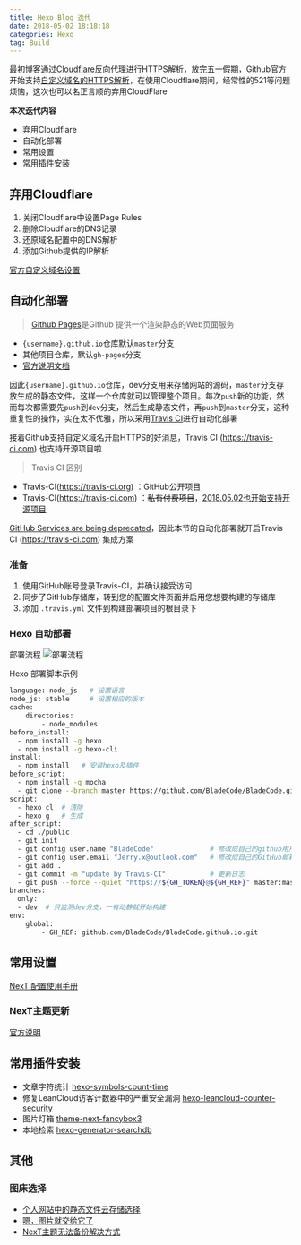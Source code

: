```yaml
---
title: Hexo Blog 迭代
date: 2018-05-02 18:18:18
categories: Hexo
tag: Build
---
```


最初博客通过[Cloudflare](https://www.cloudflare.com)反向代理进行HTTPS解析，放完五一假期，Github官方开始支持[自定义域名的HTTPS解析](https://blog.github.com/2018-05-01-github-pages-custom-domains-https)，在使用Cloudflare期间，经常性的521等问题烦恼，这次也可以名正言顺的弃用CloudFlare

**本次迭代内容**
* 弃用Cloudflare
* 自动化部署
* 常用设置
* 常用插件安装

## 弃用Cloudflare
1. 关闭Cloudflare中设置Page Rules
2. 删除Cloudflare的DNS记录
3. 还原域名配置中的DNS解析
4. 添加Github提供的IP解析

[官方自定义域名设置](https://help.github.com/articles/setting-up-an-apex-domain/#configuring-an-alias-or-aname-record-with-your-dns-provider)

## 自动化部署
>[Github Pages](https://pages.github.com)是Github 提供一个渲染静态的Web页面服务
* `{username}.github.io`仓库默认`master`分支
* 其他项目仓库，默认`gh-pages`分支
* [官方说明文档](https://help.github.com/articles/user-organization-and-project-pages)

因此`{username}.github.io`仓库，dev分支用来存储网站的源码，`master`分支存放生成的静态文件，这样一个仓库就可以管理整个项目。每次`push`新的功能，然而每次都需要先`push`到`dev`分支，然后生成静态文件，再`push`到`master`分支，这种重复性的操作，实在太不优雅，所以采用[Travis CI](https://travis-ci.org)进行自动化部署

接着Github支持自定义域名开启HTTPS的好消息，Travis CI (https://travis-ci.com) 也支持开源项目啦

> Travis CI 区别
* Travis-CI(https://travis-ci.org) ：GitHub公开项目
* Travis-CI(https://travis-ci.com) ：~~私有付费项目~~，[2018.05.02也开始支持开源项目](https://blog.travis-ci.com/2018-05-02-open-source-projects-on-travis-ci-com-with-github-apps?utm_source=Broadcast&utm_campaign=2may_release)

[GitHub Services are being deprecated](https://developer.github.com/changes/2018-04-25-github-services-deprecation)，因此本节的自动化部署就开启Travis CI (https://travis-ci.com) 集成方案

### 准备
1. 使用GitHub账号登录Travis-CI，并确认接受访问
2. 同步了GitHub存储库，转到您的配置文件页面并启用您想要构建的存储库  
3. 添加 `.travis.yml` 文件到构建部署项目的根目录下

### Hexo 自动部署
部署流程
![部署流程](https://res.cloudinary.com/incoder/image/upload/v1525517765/blog/gitpages-travis-ci-branch-deploy.png)

Hexo 部署脚本示例
```bash
language: node_js   # 设置语言
node_js: stable     # 设置相应的版本
cache:
    directories:
        - node_modules
before_install:
  - npm install -g hexo
  - npm install -g hexo-cli
install:
  - npm install   # 安装hexo及插件
before_script:
  - npm install -g mocha
  - git clone --branch master https://github.com/BladeCode/BladeCode.github.io.git public
script:
  - hexo cl  # 清除
  - hexo g   # 生成
after_script:
  - cd ./public
  - git init
  - git config user.name "BladeCode"              # 修改成自己的github用户名
  - git config user.email "Jerry.x@outlook.com"   # 修改成自己的GitHub邮箱
  - git add .
  - git commit -m "update by Travis-CI"           # 更新日志
  - git push --force --quiet "https://${GH_TOKEN}@${GH_REF}" master:master # GH_token就是在travis中设置的token
branches:
  only:
  - dev  # 只监测dev分支，一有动静就开始构建
env:
    global:
        - GH_REF: github.com/BladeCode/BladeCode.github.io.git
```

## 常用设置
[NexT 配置使用手册](http://theme-next.iissnan.com)

### NexT主题更新

[官方说明](https://github.com/theme-next/hexo-theme-next/blob/master/docs/zh-CN/DATA-FILES.md)

## 常用插件安装

* 文章字符统计 [hexo-symbols-count-time](https://github.com/theme-next/hexo-symbols-count-time)
* 修复LeanCloud访客计数器中的严重安全漏洞 [hexo-leancloud-counter-security](https://github.com/theme-next/hexo-leancloud-counter-security)
* 图片灯箱 [theme-next-fancybox3](https://github.com/theme-next/theme-next-fancybox3)
* 本地检索 [hexo-generator-searchdb](https://github.com/theme-next/hexo-generator-searchdb)

## 其他

### 图床选择
* [个人网站中的静态文件云存储选择](https://jimmysong.io/posts/static-website-storage)
* [嗯，图片就交给它了](https://sspai.com/post/40499)
* [NexT主题无法备份解决方式](https://github.com/iissnan/hexo-theme-next/issues/932)
